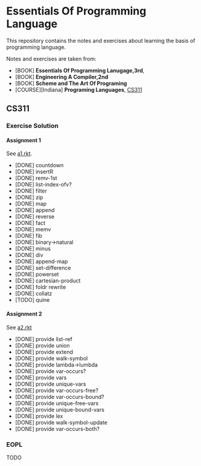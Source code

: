 # Essentials Of Programming Language
This repository contains the notes and exercises about learning the basis of programming language.

Notes and exercises are taken from:

* [BOOK] __Essentials Of Programming Lanugage,3rd__,
* [BOOK] __Engineering A Compiler,2nd__
* [BOOK] __Scheme and The Art Of Programing__
* [COURSE][Indiana] __Programing Languages__, [CS311](https://cgi.sice.indiana.edu/~c311/doku.php?id=home)

## CS311

### Exercise Solution

#### Assignment 1
See [a1.rkt](https://github.com/alanzplus/EOPL/blob/master/%5BCourse%5D%5BIndiana%5D%20Programing%20Language/a1-Recursion%20and%20Higher-Order%20Functional%20Abstractions/a1.rkt).

* [DONE] countdown
* [DONE] insertR
* [DONE] remv-1st
* [DONE] list-index-ofv?
* [DONE] filter
* [DONE] zip
* [DONE] map
* [DONE] append
* [DONE] reverse
* [DONE] fact
* [DONE] memv
* [DONE] fib
* [DONE] binary->natural
* [DONE] minus
* [DONE] div
* [DONE] append-map
* [DONE] set-difference
* [DONE] powerset
* [DONE] cartesian-product
* [DONE] foldr rewrite
* [DONE] collatz
* [TODO] quine

#### Assignment 2
See [a2.rkt](https://github.com/alanzplus/EOPL/blob/master/%5BCourse%5D%5BIndiana%5D%20Programing%20Language/a2-Free%2C%20Bound%2C%20and%20Lexical%20Address/a2.rkt)

* [DONE] provide list-ref
* [DONE] provide union
* [DONE] provide extend
* [DONE] provide walk-symbol
* [DONE] provide lambda->lumbda
* [DONE] provide var-occurs?
* [DONE] provide vars
* [DONE] provide unique-vars
* [DONE] provide var-occurs-free?
* [DONE] provide var-occurs-bound?
* [DONE] provide unique-free-vars
* [DONE] provide unique-bound-vars
* [DONE] provide lex
* [DONE] provide walk-symbol-update
* [DONE] provide var-occurs-both?

### EOPL
TODO
